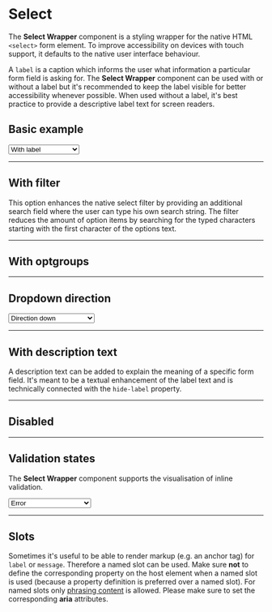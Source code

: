 # Select

The **Select Wrapper** component is a styling wrapper for the native HTML `<select>` form element.
To improve accessibility on devices with touch support, it defaults to the native user interface behaviour.

A `label` is a caption which informs the user what information a particular form field is asking for. The **Select Wrapper** component can be used with or without a label but it's recommended to keep the label visible for better accessibility whenever possible. When used without a label, it's best practice to provide a descriptive label text for screen readers.  

## Basic example

<Playground :markup="basic" :config="config">
  <select v-model="label">
    <option disabled>Select a label mode</option>
    <option selected value="show">With label</option>
    <option value="hide">Without label</option>
    <option value="responsive">Responsive</option>
  </select>
</Playground>

---

## With filter
This option enhances the native select filter by providing an additional search field where the user can type his own search string. 
The filter reduces the amount of option items by searching for the typed characters starting with the first character of the options text.

<Playground :markup="withFilter" :config="config"></Playground>

---

## With optgroups

<Playground :markup="withOptgroups" :config="config"></Playground>

--- 

## Dropdown direction

<Playground :markup="direction" :config="config">
  <select v-model="dropdownDirection">
    <option disabled>Select a dropdown mode</option>
    <option selected value="down">Direction down</option>
    <option value="up">Direction up</option>
    <option value="auto">Direction auto</option>
  </select>
</Playground>

---

## With description text

A description text can be added to explain the meaning of a specific form field. It's meant to be a textual enhancement of the label text and is technically connected with the `hide-label` property.

<Playground :markup="withDescriptionText" :config="config"></Playground>

---

## Disabled

<Playground :markup="disabled" :config="config"></Playground>

---

## Validation states

The **Select Wrapper** component supports the visualisation of inline validation.

<Playground :markup="validationStates" :config="config">
  <select v-model="state">
    <option disabled>Select a validation state</option>
    <option value="error">Error</option>
    <option value="success">Success</option>
    <option value="none">None</option>
  </select>
</Playground>

---

## Slots

Sometimes it's useful to be able to render markup (e.g. an anchor tag) for `label` or `message`. Therefore a named slot can be used. Make sure **not** to define the corresponding property on the host element when a named slot is used (because a property definition is preferred over a named slot).
For named slots only [phrasing content](https://developer.mozilla.org/en-US/docs/Web/Guide/HTML/Content_categories#Phrasing_content) is allowed.
Please make sure to set the corresponding **aria** attributes.

<Playground :markup="slots" :config="config"></Playground>

<script lang="ts">
  import Vue from 'vue';
  import Component from 'vue-class-component';
  
  const buildOptions = (opts: string[]): string[] => opts.map(val => `<option value="${val}">Option ${val.toUpperCase()}</option>`);
  
  @Component
  export default class Code extends Vue {
    config = { themeable: true };
    
    label = 'show';
    state = 'error';
    dropdownDirection = 'down';
    
    get basic() {
      const attr = `hide-label="${this.label === 'hide' ? 'true' : this.label === 'responsive' ? '{ base: true, l: false }' : 'false'}"`;
      return `<p-select-wrapper label="Some label" ${attr}>
  <select name="some-name">
    ${buildOptions(['a','b','c','d','e','f']).join('\n    ')}
  </select>
</p-select-wrapper>`;
    }
    
    get withFilter() {
      const options = {
        AF: 'Afghanistan',
        AX: 'Åland Islands',
        AL: 'Albania',
        DZ: 'Algeria',
        AS: 'American Samoa',
        AD: 'Andorra',
        AO: 'Angola',
        AI: 'Anguilla',
        AQ: 'Antarctica',
        AG: 'Antigua and Barbuda',
        AR: 'Argentina',
        AM: 'Armenia',
        AW: 'Aruba',
        AU: 'Australia',
        AT: 'Austria',
        AZ: 'Azerbaijan',
        BS: 'Bahamas',
        BH: 'Bahrain',
        BD: 'Bangladesh',
        BB: 'Barbados',
        BY: 'Belarus',
        BE: 'Belgium',
        BZ: 'Belize',
        BJ: 'Benin',
        BM: 'Bermuda',
        BT: 'Bhutan',
        BO: 'Bolivia, Plurinational State of',
        BQ: 'Bonaire, Sint Eustatius and Saba',
        BA: 'Bosnia and Herzegovina',
        BW: 'Botswana',
        BV: 'Bouvet Island',
        BR: 'Brazil',
        IO: 'British Indian Ocean Territory',
        BN: 'Brunei Darussalam',
        BG: 'Bulgaria',
        BF: 'Burkina Faso',
        BI: 'Burundi',
        KH: 'Cambodia',
        CM: 'Cameroon',
        CA: 'Canada',
        CV: 'Cape Verde',
        KY: 'Cayman Islands',
        CF: 'Central African Republic',
        TD: 'Chad',
        CL: 'Chile',
        CN: 'China',
        CX: 'Christmas Island',
        CC: 'Cocos (Keeling) Islands',
        CO: 'Colombia',
        KM: 'Comoros',
        CG: 'Congo',
        CD: 'Congo, the Democratic Republic of the',
        CK: 'Cook Islands',
        CR: 'Costa Rica',
        CI: 'Côte d\'Ivoire',
        HR: 'Croatia',
        CU: 'Cuba',
        CW: 'Curaçao',
        CY: 'Cyprus',
        CZ: 'Czech Republic',
        DK: 'Denmark',
        DJ: 'Djibouti',
        DM: 'Dominica',
        DO: 'Dominican Republic',
        EC: 'Ecuador',
        EG: 'Egypt',
        SV: 'El Salvador',
        GQ: 'Equatorial Guinea',
        ER: 'Eritrea',
        EE: 'Estonia',
        ET: 'Ethiopia',
        FK: 'Falkland Islands (Malvinas)',
        FO: 'Faroe Islands',
        FJ: 'Fiji',
        FI: 'Finland',
        FR: 'France',
        GF: 'French Guiana',
        PF: 'French Polynesia',
        TF: 'French Southern Territories',
        GA: 'Gabon',
        GM: 'Gambia',
        GE: 'Georgia',
        DE: 'Germany',
        GH: 'Ghana',
        GI: 'Gibraltar',
        GR: 'Greece',
        GL: 'Greenland',
        GD: 'Grenada',
        GP: 'Guadeloupe',
        GU: 'Guam',
        GT: 'Guatemala',
        GG: 'Guernsey',
        GN: 'Guinea',
        GW: 'Guinea-Bissau',
        GY: 'Guyana',
        HT: 'Haiti',
        HM: 'Heard Island and McDonald Islands',
        VA: 'Holy See (Vatican City State',
        HN: 'Honduras',
        HK: 'Hong Kong',
        HU: 'Hungary',
        IS: 'Iceland',
        IN: 'India',
        ID: 'Indonesia',
        IR: 'Iran, Islamic Republic of',
        IQ: 'Iraq',
        IE: 'Ireland',
        IM: 'Isle of Man',
        IL: 'Israel',
        IT: 'Italy',
        JM: 'Jamaica',
        JP: 'Japan',
        JE: 'Jersey',
        JO: 'Jordan',
        KZ: 'Kazakhstan',
        KE: 'Kenya',
        KI: 'Kiribati',
        KP: 'Korea, Democratic People\'s Republic of',
        KR: 'Korea, Republic of',
        KW: 'Kuwait',
        KG: 'Kyrgyzstan',
        LA: 'Lao People\'s Democratic Republic',
        LV: 'Latvia',
        LB: 'Lebanon',
        LS: 'Lesotho',
        LR: 'Liberia',
        LY: 'Libya',
        LI: 'Liechtenstein',
        LT: 'Lithuania',
        LU: 'Luxembourg',
        MO: 'Macao',
        MK: 'Macedonia, the former Yugoslav Republic of',
        MG: 'Madagascar',
        MW: 'Malawi',
        MY: 'Malaysia',
        MV: 'Maldives',
        ML: 'Mali',
        MT: 'Malta',
        MH: 'Marshall Islands',
        MQ: 'Martinique',
        MR: 'Mauritania',
        MU: 'Mauritius',
        YT: 'Mayotte',
        MX: 'Mexico',
        FM: 'Micronesia, Federated States of',
        MD: 'Moldova, Republic of',
        MC: 'Monaco',
        MN: 'Mongolia',
        ME: 'Montenegro',
        MS: 'Montserrat',
        MA: 'Morocco',
        MZ: 'Mozambique',
        MM: 'Myanmar',
        NA: 'Namibia',
        NR: 'Nauru',
        NP: 'Nepal',
        NL: 'Netherlands',
        NC: 'New Caledonia',
        NZ: 'New Zealand',
        NI: 'Nicaragua',
        NE: 'Niger',
        NG: 'Nigeria',
        NU: 'Niue',
        NF: 'Norfolk Island',
        MP: 'Northern Mariana Islands',
        NO: 'Norway',
        OM: 'Oman',
        PK: 'Pakistan',
        PW: 'Palau',
        PS: 'Palestinian Territory, Occupied',
        PA: 'Panama',
        PG: 'Papua New Guinea',
        PY: 'Paraguay',
        PE: 'Peru',
        PH: 'Philippines',
        PN: 'Pitcairn',
        PL: 'Poland',
        PT: 'Portugal',
        PR: 'Puerto Rico',
        QA: 'Qatar',
        RE: 'Réunion',
        RO: 'Romania',
        RU: 'Russian Federation',
        RW: 'Rwanda',
        BL: 'Saint Barthélemy',
        SH: 'Saint Helena, Ascension and Tristan da Cunha',
        KN: 'Saint Kitts and Nevis',
        LC: 'Saint Lucia',
        MF: 'Saint Martin (French part',
        PM: 'Saint Pierre and Miquelon',
        VC: 'Saint Vincent and the Grenadines',
        WS: 'Samoa',
        SM: 'San Marino',
        ST: 'Sao Tome and Principe',
        SA: 'Saudi Arabia',
        SN: 'Senegal',
        RS: 'Serbia',
        SC: 'Seychelles',
        SL: 'Sierra Leone',
        SG: 'Singapore',
        SX: 'Sint Maarten (Dutch part',
        SK: 'Slovakia',
        SI: 'Slovenia',
        SB: 'Solomon Islands',
        SO: 'Somalia',
        ZA: 'South Africa',
        GS: 'South Georgia and the South Sandwich Islands',
        SS: 'South Sudan',
        ES: 'Spain',
        LK: 'Sri Lanka',
        SD: 'Sudan',
        SR: 'Suriname',
        SJ: 'Svalbard and Jan Mayen',
        SZ: 'Swaziland',
        SE: 'Sweden',
        CH: 'Switzerland',
        SY: 'Syrian Arab Republic',
        TW: 'Taiwan, Province of China',
        TJ: 'Tajikistan',
        TZ: 'Tanzania, United Republic of',
        TH: 'Thailand',
        TL: 'Timor-Leste',
        TG: 'Togo',
        TK: 'Tokelau',
        TO: 'Tonga',
        TT: 'Trinidad and Tobago',
        TN: 'Tunisia',
        TR: 'Turkey',
        TM: 'Turkmenistan',
        TC: 'Turks and Caicos Islands',
        TV: 'Tuvalu',
        UG: 'Uganda',
        UA: 'Ukraine',
        AE: 'United Arab Emirates',
        GB: 'United Kingdom',
        US: 'United States',
        UM: 'United States Minor Outlying Islands',
        UY: 'Uruguay',
        UZ: 'Uzbekistan',
        VU: 'Vanuatu',
        VE: 'Venezuela, Bolivarian Republic of',
        VN: 'Viet Nam',
        VG: 'Virgin Islands, British',
        VI: 'Virgin Islands, U.S',
        WF: 'Wallis and Futuna',
        EH: 'Western Sahara',
        YE: 'Yemen',
        ZM: 'Zambia',
        ZW: 'Zimbabwe',      
      };
      return `<p-select-wrapper filter="true" label="Some label">
  <select name="some-name">
    <option value="">Select a country</option>
    ${Object.entries(options).map(([value, label]) => `<option value="${value}"${value === 'AQ' ? ' disabled' : ''}>${label}</option>`).join('\n    ')}
  </select>
</p-select-wrapper>`;
    }
    
    withOptgroups =
`<p-select-wrapper label="Some label">
  <select name="some-name">
    <optgroup label="Some optgroup label 1">
      ${buildOptions(['a','b','c','d','e','f']).join('\n      ')}
    </optgroup>
    <optgroup label="Some optgroup label 2">
      ${buildOptions(['g','h','i']).join('\n      ')}
    </optgroup>
  </select>
</p-select-wrapper>`;
    
    direction =
`<p-select-wrapper label="Some label" dropdown-direction="${this.dropdownDirection}">
  <select name="some-name">
    ${buildOptions(['a','b','c','d','e','f']).join('\n    ')}
  </select>
</p-select-wrapper>`;
    
    withDescriptionText =
`<p-select-wrapper label="Some label" description="Some description">
  <select name="some-name">
    ${buildOptions(['a','b','c']).join('\n    ')}
  </select>
</p-select-wrapper>`;

    disabled =
`<p-select-wrapper label="Some label">
  <select name="some-name" disabled>
    ${buildOptions(['a','b','c']).join('\n    ')}
  </select>
</p-select-wrapper>`;

    get validationStates() {
      const attr = `message="${this.state !== 'none' ? `Some ${this.state} validation message.` : ''}"`;
      return `<p-select-wrapper label="Some label" state="${this.state}" ${attr}>
  <select name="some-name" :aria-invalid="state === 'error'">
    ${buildOptions(['a','b','c']).join('\n    ')}
  </select>
</p-select-wrapper>`
    }

    slots =
`<p-select-wrapper state="error">
  <span slot="label" id="some-label-id">Some label with a <a href="https://designsystem.porsche.com">link</a>.</span>
  <span slot="description">Some description with a <a href="https://designsystem.porsche.com">link</a>.</span>
  <select name="some-name" aria-labelledby="some-label-id" aria-describedby="some-message-id">
    ${buildOptions(['a','b','c']).join('\n    ')}
  </select>
  <span slot="message" id="some-message-id">Some error message with a <a href="https://designsystem.porsche.com">link</a>.</span>
</p-select-wrapper>`;
  }
</script>
